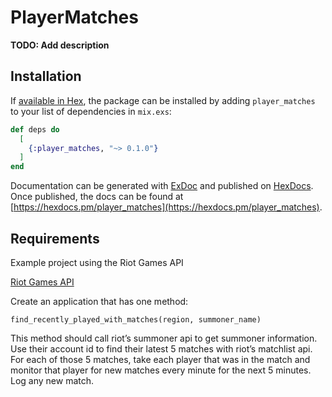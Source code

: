 # PlayerMatches

**TODO: Add description**

## Installation

If [available in Hex](https://hex.pm/docs/publish), the package can be installed
by adding `player_matches` to your list of dependencies in `mix.exs`:

```elixir
def deps do
  [
    {:player_matches, "~> 0.1.0"}
  ]
end
```

Documentation can be generated with [ExDoc](https://github.com/elixir-lang/ex_doc)
and published on [HexDocs](https://hexdocs.pm). Once published, the docs can
be found at [https://hexdocs.pm/player_matches](https://hexdocs.pm/player_matches).


## Requirements
Example project using the Riot Games API

[Riot Games API](https://developer.riotgames.com/)

Create an application that has one method:

  `find_recently_played_with_matches(region, summoner_name)`

This method should call riot’s summoner api to get summoner information. Use their account id to find 
their latest 5 matches with riot’s matchlist api. For each of those 5 matches, take each player that 
was in the match and monitor that player for new matches every minute for the next 5 minutes. Log any 
new match.